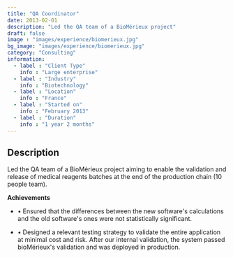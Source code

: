 ```yaml
---
title: "QA Coordinator"
date: 2013-02-01
description: "Led the QA team of a BioMérieux project"
draft: false
image : "images/experience/biomerieux.jpg"
bg_image: "images/experience/biomerieux.jpg"
category: "Consulting"
information:
  - label : "Client Type"
    info : "Large enterprise"
  - label : "Industry"
    info : "Biotechnology"  
  - label : "Location"
    info : "France"
  - label : "Started on"
    info : "February 2013"
  - label : "Duration"
    info : "1 year 2 months"
---
```


## Description

Led the QA team of a BioMérieux project aiming to enable the validation and release of medical reagents batches at the end of the production chain (10 people team).

**Achievements**
- • Ensured that the differences between the new software's calculations and the old software's ones were not statistically significant.

- • Designed a relevant testing strategy to validate the entire application at minimal cost and risk. After our internal validation, the system passed bioMérieux's validation and was deployed in production.
